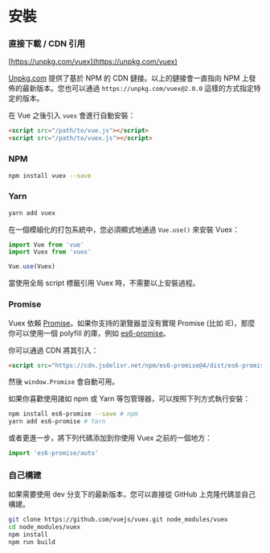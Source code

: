 # 安裝

### 直接下載 / CDN 引用

[https://unpkg.com/vuex](https://unpkg.com/vuex)

<!--email_off-->
[Unpkg.com](https://unpkg.com) 提供了基於 NPM 的 CDN 鏈接。以上的鏈接會一直指向 NPM 上發佈的最新版本。您也可以通過 `https://unpkg.com/vuex@2.0.0` 這樣的方式指定特定的版本。
<!--/email_off-->

在 Vue 之後引入 `vuex` 會進行自動安裝：

``` html
<script src="/path/to/vue.js"></script>
<script src="/path/to/vuex.js"></script>
```

### NPM

``` bash
npm install vuex --save
```

### Yarn

``` bash
yarn add vuex
```

在一個模組化的打包系統中，您必須顯式地通過 `Vue.use()` 來安裝 Vuex：

``` js
import Vue from 'vue'
import Vuex from 'vuex'

Vue.use(Vuex)
```

當使用全局 script 標籤引用 Vuex 時，不需要以上安裝過程。

### Promise

Vuex 依賴 [Promise](https://developer.mozilla.org/zh-CN/docs/Web/JavaScript/Guide/Using_promises)。如果你支持的瀏覽器並沒有實現 Promise (比如 IE)，那麼你可以使用一個 polyfill 的庫，例如 [es6-promise](https://github.com/stefanpenner/es6-promise)。

你可以通過 CDN 將其引入：

``` html
<script src="https://cdn.jsdelivr.net/npm/es6-promise@4/dist/es6-promise.auto.js"></script>
```

然後 `window.Promise` 會自動可用。

如果你喜歡使用諸如 npm 或 Yarn 等包管理器，可以按照下列方式執行安裝：

``` bash
npm install es6-promise --save # npm
yarn add es6-promise # Yarn
```

或者更進一步，將下列代碼添加到你使用 Vuex 之前的一個地方：

``` js
import 'es6-promise/auto'
```

### 自己構建

如果需要使用 dev 分支下的最新版本，您可以直接從 GitHub 上克隆代碼並自己構建。

``` bash
git clone https://github.com/vuejs/vuex.git node_modules/vuex
cd node_modules/vuex
npm install
npm run build
```
